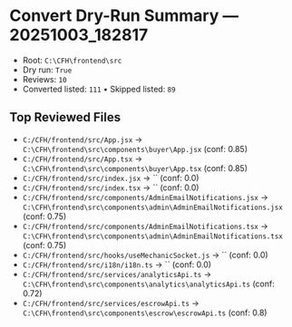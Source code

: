# Convert Dry-Run Summary — 20251003_182817

- Root: `C:\CFH\frontend\src`
- Dry run: `True`
- Reviews: `10`
- Converted listed: `111`  • Skipped listed: `89`

## Top Reviewed Files

- `C:/CFH/frontend/src/App.jsx` → `C:\CFH\frontend\src\components\buyer\App.jsx` (conf: 0.85)
- `C:/CFH/frontend/src/App.tsx` → `C:\CFH\frontend\src\components\buyer\App.tsx` (conf: 0.85)
- `C:/CFH/frontend/src/index.jsx` → `` (conf: 0.0)
- `C:/CFH/frontend/src/index.tsx` → `` (conf: 0.0)
- `C:/CFH/frontend/src/components/AdminEmailNotifications.jsx` → `C:\CFH\frontend\src\components\admin\AdminEmailNotifications.jsx` (conf: 0.75)
- `C:/CFH/frontend/src/components/AdminEmailNotifications.tsx` → `C:\CFH\frontend\src\components\admin\AdminEmailNotifications.tsx` (conf: 0.75)
- `C:/CFH/frontend/src/hooks/useMechanicSocket.js` → `` (conf: 0.0)
- `C:/CFH/frontend/src/i18n/i18n.ts` → `` (conf: 0.0)
- `C:/CFH/frontend/src/services/analyticsApi.ts` → `C:\CFH\frontend\src\components\analytics\analyticsApi.ts` (conf: 0.72)
- `C:/CFH/frontend/src/services/escrowApi.ts` → `C:\CFH\frontend\src\components\escrow\escrowApi.ts` (conf: 0.8)
